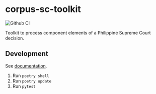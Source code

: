 # corpus-sc-toolkit

![Github CI](https://github.com/justmars/corpus-toolkit/actions/workflows/main.yml/badge.svg)

Toolkit to process component elements of a Philippine Supreme Court decision.

## Development

See [documentation](https://justmars.github.io/corpus-toolkit).

1. Run `poetry shell`
2. Run `poetry update`
3. Run `pytest`

